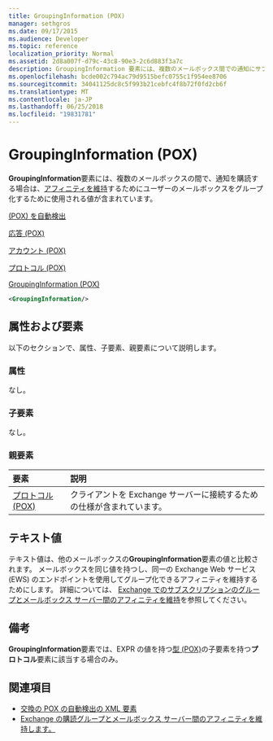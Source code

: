 ```yaml
---
title: GroupingInformation (POX)
manager: sethgros
ms.date: 09/17/2015
ms.audience: Developer
ms.topic: reference
localization_priority: Normal
ms.assetid: 2d8a007f-d79c-43c8-90e3-2c6d883f3a7c
description: GroupingInformation 要素には、複数のメールボックス間での通知にサブスクライブしているときに、アフィニティを維持するためにユーザーのメールボックスをグループ化するために使用される値が含まれています。
ms.openlocfilehash: bcde002c794ac79d9515befc0755c1f954ee8706
ms.sourcegitcommit: 34041125dc8c5f993b21cebfc4f8b72f0fd2cb6f
ms.translationtype: MT
ms.contentlocale: ja-JP
ms.lasthandoff: 06/25/2018
ms.locfileid: "19831781"
---
```

# <a name="groupinginformation-pox"></a>GroupingInformation (POX)

**GroupingInformation**要素には、複数のメールボックスの間で、通知を購読する場合は、[アフィニティを維持](http://msdn.microsoft.com/library/1bda4094-88c3-4f61-9219-6ee70f6e81cf%28Office.15%29.aspx)するためにユーザーのメールボックスをグループ化するために使用される値が含まれています。 
  
[(POX) を自動検出](autodiscover-pox.md)
  
[応答 (POX)](response-pox.md)
  
[アカウント (POX)](account-pox.md)
  
[プロトコル (POX)](protocol-pox.md)
  
[GroupingInformation (POX)](groupinginformation-pox.md)
  
```XML
<GroupingInformation/>
```

## <a name="attributes-and-elements"></a>属性および要素

以下のセクションで、属性、子要素、親要素について説明します。
  
### <a name="attributes"></a>属性

なし。
  
### <a name="child-elements"></a>子要素

なし。
  
### <a name="parent-elements"></a>親要素

|**要素**|**説明**|
|:-----|:-----|
|[プロトコル (POX)](protocol-pox.md) <br/> |クライアントを Exchange サーバーに接続するための仕様が含まれています。  <br/> |
   
## <a name="text-value"></a>テキスト値

テキスト値は、他のメールボックスの**GroupingInformation**要素の値と比較されます。 メールボックスを同じ値を持つし、同一の Exchange Web サービス (EWS) のエンドポイントを使用してグループ化できるアフィニティを維持するためにします。 詳細については、 [Exchange でのサブスクリプションのグループとメールボックス サーバー間のアフィニティを維持](http://msdn.microsoft.com/library/1bda4094-88c3-4f61-9219-6ee70f6e81cf%28Office.15%29.aspx)を参照してください。
  
## <a name="remarks"></a>備考

**GroupingInformation**要素では、EXPR の値を持つ[型 (POX)](type-pox.md)の子要素を持つ**プロトコル**要素に該当する場合のみ。 
  
## <a name="see-also"></a>関連項目

- [交換の POX の自動検出の XML 要素](pox-autodiscover-xml-elements-for-exchange.md)
- [Exchange の購読グループとメールボックス サーバー間のアフィニティを維持します。](http://msdn.microsoft.com/library/1bda4094-88c3-4f61-9219-6ee70f6e81cf%28Office.15%29.aspx)

